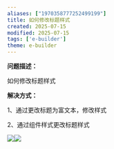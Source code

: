 ```yaml
---
aliases: ["1970358777252499199"]
title: 如何修改标题样式
created: 2025-07-15
modified: 2025-07-15
tags: ['e-builder']
theme: e-builder
---
```


**问题描述：**

如何修改标题样式

**解决方式：**

1、通过更改标题为富文本，修改样式

2、通过组件样式更改标题样式

![](9832b85c5877a74b9831837c7c0ac7f6.jpg)![](a070c334bb1f356f610798a23eed62c3.jpg)